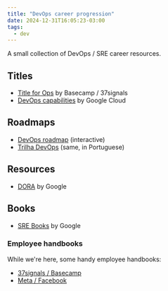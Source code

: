 ```yaml
---
title: "DevOps career progression"
date: 2024-12-31T16:05:23-03:00
tags:
  - dev
---
```


A small collection of DevOps / SRE career resources.

## Titles

- [Title for Ops](https://books.37signals.com/3/the-37signals-employee-handbook/20/titles-for-ops) by Basecamp / 37signals
- [DevOps capabilities](https://cloud.google.com/architecture/devops) by Google
  Cloud

## Roadmaps

- [DevOps roadmap](https://roadmap.sh/devops) (interactive)
- [Trilha DevOps](https://trilha.info/) (same, in Portuguese)

## Resources

- [DORA](https://dora.dev/) by Google

## Books

- [SRE Books](https://sre.google/books/) by Google

### Employee handbooks

While we're here, some handy employee handbooks:

- [37signals / Basecamp](https://books.37signals.com/3/the-37signals-employee-handbook)
- [Meta / Facebook](https://www.map.cv/blog/redbook)
